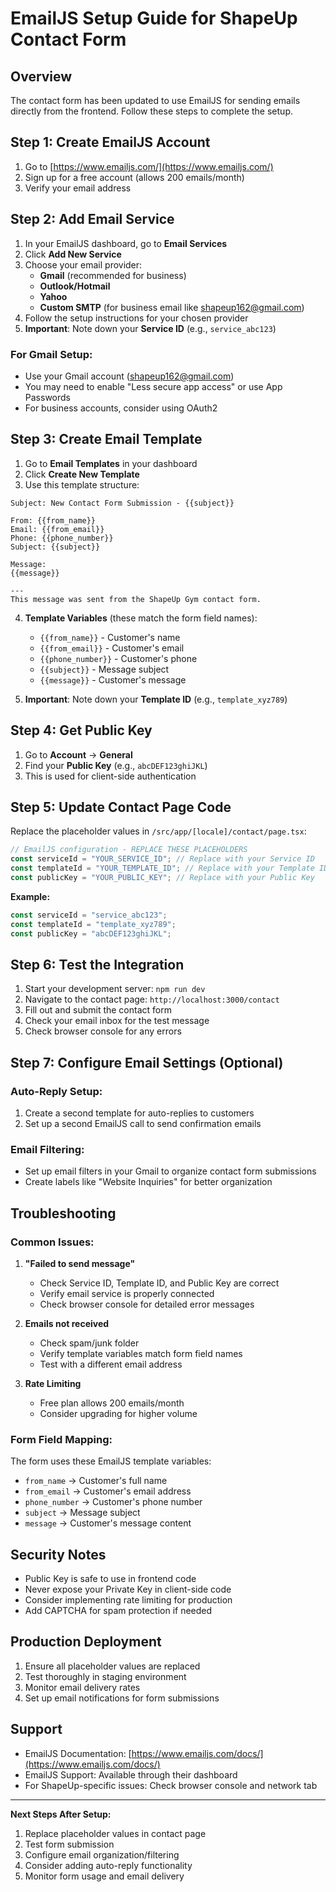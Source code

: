 # EmailJS Setup Guide for ShapeUp Contact Form

## Overview

The contact form has been updated to use EmailJS for sending emails directly from the frontend. Follow these steps to complete the setup.

## Step 1: Create EmailJS Account

1. Go to [https://www.emailjs.com/](https://www.emailjs.com/)
2. Sign up for a free account (allows 200 emails/month)
3. Verify your email address

## Step 2: Add Email Service

1. In your EmailJS dashboard, go to **Email Services**
2. Click **Add New Service**
3. Choose your email provider:
   - **Gmail** (recommended for business)
   - **Outlook/Hotmail**
   - **Yahoo**
   - **Custom SMTP** (for business email like shapeup162@gmail.com)
4. Follow the setup instructions for your chosen provider
5. **Important**: Note down your **Service ID** (e.g., `service_abc123`)

### For Gmail Setup:

- Use your Gmail account (shapeup162@gmail.com)
- You may need to enable "Less secure app access" or use App Passwords
- For business accounts, consider using OAuth2

## Step 3: Create Email Template

1. Go to **Email Templates** in your dashboard
2. Click **Create New Template**
3. Use this template structure:

```
Subject: New Contact Form Submission - {{subject}}

From: {{from_name}}
Email: {{from_email}}
Phone: {{phone_number}}
Subject: {{subject}}

Message:
{{message}}

---
This message was sent from the ShapeUp Gym contact form.
```

4. **Template Variables** (these match the form field names):

   - `{{from_name}}` - Customer's name
   - `{{from_email}}` - Customer's email
   - `{{phone_number}}` - Customer's phone
   - `{{subject}}` - Message subject
   - `{{message}}` - Customer's message

5. **Important**: Note down your **Template ID** (e.g., `template_xyz789`)

## Step 4: Get Public Key

1. Go to **Account** → **General**
2. Find your **Public Key** (e.g., `abcDEF123ghiJKL`)
3. This is used for client-side authentication

## Step 5: Update Contact Page Code

Replace the placeholder values in `/src/app/[locale]/contact/page.tsx`:

```typescript
// EmailJS configuration - REPLACE THESE PLACEHOLDERS
const serviceId = "YOUR_SERVICE_ID"; // Replace with your Service ID
const templateId = "YOUR_TEMPLATE_ID"; // Replace with your Template ID
const publicKey = "YOUR_PUBLIC_KEY"; // Replace with your Public Key
```

**Example:**

```typescript
const serviceId = "service_abc123";
const templateId = "template_xyz789";
const publicKey = "abcDEF123ghiJKL";
```

## Step 6: Test the Integration

1. Start your development server: `npm run dev`
2. Navigate to the contact page: `http://localhost:3000/contact`
3. Fill out and submit the contact form
4. Check your email inbox for the test message
5. Check browser console for any errors

## Step 7: Configure Email Settings (Optional)

### Auto-Reply Setup:

1. Create a second template for auto-replies to customers
2. Set up a second EmailJS call to send confirmation emails

### Email Filtering:

- Set up email filters in your Gmail to organize contact form submissions
- Create labels like "Website Inquiries" for better organization

## Troubleshooting

### Common Issues:

1. **"Failed to send message"**

   - Check Service ID, Template ID, and Public Key are correct
   - Verify email service is properly connected
   - Check browser console for detailed error messages

2. **Emails not received**

   - Check spam/junk folder
   - Verify template variables match form field names
   - Test with a different email address

3. **Rate Limiting**
   - Free plan allows 200 emails/month
   - Consider upgrading for higher volume

### Form Field Mapping:

The form uses these EmailJS template variables:

- `from_name` → Customer's full name
- `from_email` → Customer's email address
- `phone_number` → Customer's phone number
- `subject` → Message subject
- `message` → Customer's message content

## Security Notes

- Public Key is safe to use in frontend code
- Never expose your Private Key in client-side code
- Consider implementing rate limiting for production
- Add CAPTCHA for spam protection if needed

## Production Deployment

1. Ensure all placeholder values are replaced
2. Test thoroughly in staging environment
3. Monitor email delivery rates
4. Set up email notifications for form submissions

## Support

- EmailJS Documentation: [https://www.emailjs.com/docs/](https://www.emailjs.com/docs/)
- EmailJS Support: Available through their dashboard
- For ShapeUp-specific issues: Check browser console and network tab

---

**Next Steps After Setup:**

1. Replace placeholder values in contact page
2. Test form submission
3. Configure email organization/filtering
4. Consider adding auto-reply functionality
5. Monitor form usage and email delivery
